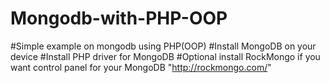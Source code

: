 # Mongodb-with-PHP-OOP
#Simple example on mongodb using PHP(OOP)
#Install MongoDB on your device 
#Install PHP driver for MongoDB
#Optional install RockMongo if you want control panel for your MongoDB "http://rockmongo.com/"
